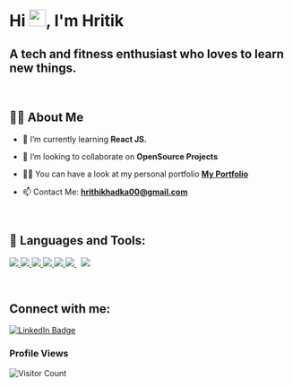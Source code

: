 
<h1>Hi <img src="https://raw.githubusercontent.com/MartinHeinz/MartinHeinz/master/wave.gif" width="30px">, I'm Hritik</h1>
<h2>A tech and fitness enthusiast who loves to learn new things.</h3>
<br/>

## 🙋‍♂️ About Me

- 🌱 I’m currently learning **React JS.**

- 👯 I’m looking to collaborate on **OpenSource Projects**

- 👨‍💻 You can have a look at my personal portfolio **[My Portfolio](https://hrithikhadka.netlify.app)**

- 📫 Contact Me: **hrithikhadka00@gmail.com**
<br/>

## 🚀 Languages and Tools:

<p align="left"> 
    <a href="https://reactjs.org/" target="_blank"> <img src="https://img.icons8.com/color/48/000000/react-native.png"/> </a>
    <a href="https://developer.mozilla.org/en-US/docs/Web/JavaScript" target="_blank"> <img src="https://img.icons8.com/color/48/000000/javascript.png"/> </a> 
    <a href="https://www.w3.org/html/" target="_blank"> <img src="https://img.icons8.com/color/48/000000/html-5.png"/> </a> 
    <a href="https://www.w3schools.com/css/" target="_blank"> <img src="https://img.icons8.com/color/48/000000/css3.png"/> </a> 
    <a href="https://getbootstrap.com" target="_blank"> <img src="https://img.icons8.com/color/48/000000/bootstrap.png"/> </a> 
    <a style="padding-right:8px;" href="https://nodejs.org" target="_blank"> <img src="https://img.icons8.com/color/48/000000/nodejs.png"/> </a> 
    <a style="padding-right:8px;" href="https://www.mysql.com/" target="_blank"> <img src="https://img.icons8.com/external-flaticons-lineal-color-flat-icons/48/000000/external-sql-computer-programming-flaticons-lineal-color-flat-icons.png"/> </a>   
</p>

<br/>

## Connect with me:
<p align="left">
<a href="https://www.linkedin.com/in/hrithikhadka/">
    <img src="https://img.shields.io/badge/LinkedIn-blue?style=for-the-badge&logo=linkedin&logoColor=white" alt="LinkedIn Badge"/>
  </a>
  
</p>

<h3>Profile Views</h3>

![Visitor Count](https://profile-counter.glitch.me/{hrithikhadka}/count.svg)
